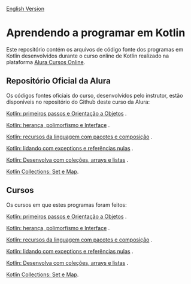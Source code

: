 [English Version](README.EN.md)

# Aprendendo a programar em Kotlin

Este repositório contém os arquivos de código fonte dos programas em Kotlin desenvolvidos durante o curso online de
Kotlin realizado na plataforma [Alura Cursos Online](https://alura.com.br/).

## Repositório Oficial da Alura

Os códigos fontes oficiais do curso, desenvolvidos pelo instrutor, estão disponíveis no repositório do Github deste
curso da Alura:

[Kotlin: primeiros passos e Orientação a Objetos](https://github.com/alura-cursos/kotlin-introducao-orientacao-a-objetos/)
.

[Kotlin: herança, polimorfismo e Interface](https://github.com/alura-cursos/kotlin-oo-heranca-polimorfismo-interfaces/)
.

[Kotlin: recursos da linguagem com pacotes e composição](https://github.com/alura-cursos/kotlin-pacotes-composicao-objects/)
.

[Kotlin: lidando com exceptions e referências nulas](https://github.com/alura-cursos/kotlin-exceptions-null-safety)
.

[Kotlin: Desenvolva com coleções, arrays e listas](https://github.com/alura-cursos/KotlinCollectionsAlura)
.

[Kotlin Collections: Set e Map](https://github.com/alura-cursos/kotlin-collections).

## Cursos

Os cursos em que estes programas foram feitos:

[Kotlin: primeiros passos e Orientação a Objetos](https://cursos.alura.com.br/course/kotlin-orientacao-objetos)
.

[Kotlin: herança, polimorfismo e Interface](https://cursos.alura.com.br/course/kotlin-heranca-polimorfismo-interface)
.

[Kotlin: recursos da linguagem com pacotes e composição](https://cursos.alura.com.br/course/kotlin-recursos-da-linguagem-com-pacotes-e-composicao)
.

[Kotlin: lidando com exceptions e referências nulas](https://cursos.alura.com.br/course/kotlin-exceptions-null-safety)
.

[Kotlin: Desenvolva com coleções, arrays e listas](https://cursos.alura.com.br/course/kotlin-introducao-collections-arrays-listas)
.

[Kotlin Collections: Set e Map](https://cursos.alura.com.br/course/kotlin-collections-set-map).